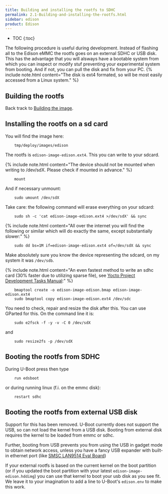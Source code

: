 ```yaml
---
title: Building and installing the rootfs to SDHC
permalink: 2.1-Building-and-installing-the-rootfs.html
sidebar: edison
product: Edison
---
```

* TOC
{:toc}

The following procedure is useful during development. Instead of flashing all to the Edison eMMC the rootfs goes on an external SDHC or USB disk. This has the advantage that you will alsways have a bootable system from which you can inspect or modify stuf preventing your experimental system from booting. And if not, you can pull the disk and fix from your PC.
{% include note.html content="The disk is ext4 formated, so will be most easily accessed from a Linux system." %}
## Building the rootfs

Back track to [Building the image](2.0-Building-and-installing-the-image.html#building-the-image).

## Installing the rootfs on a sd card
You will find the image here:

        tmp/deploy/images/edison

The rootfs is `edison-image-edison.ext4`. This you can write to your sdcard.

{% include note.html content="The device should not be mounted when writing to /dev/sdX. Please check if mounted in advance." %}

        mount

And if necessary unmount:

        sudo umount /dev/sdX

Take care: the following command will erase everything on your sdcard:

        sudo sh -c 'cat edison-image-edison.ext4 >/dev/sdX' && sync
{% include note.html content="All over the internet you will find the following or similar which will do exactly the same, except substantially slower:" %}

        sudo dd bs=1M if=edison-image-edison.ext4 of=/dev/sdX && sync

Make absolutely sure you know the device representing the sdcard, on my system it was `/dev/sdb`.

{% include note.html content="An even fastest method to write an sdhc card (30% faster due to utilizing sparse file), see [Yocto Project Development Tasks Manual](https://www.yoctoproject.org/docs/3.0.2/dev-manual/dev-manual.html#flashing-images-using-bmaptool):" %}

        bmaptool create -o edison-image-edison.bmap edison-image-edison.ext4
        sudo bmaptool copy edison-image-edison.ext4 /dev/sdc

You need to check, repair and resize the disk after this. You can use GParted for this. On the command line it is:

        sudo e2fsck -f -y -v -C 0 /dev/sdX

and

        sudo resize2fs -p /dev/sdX

## Booting the rootfs from SDHC
During U-Boot press <ESC> then type

        run edsboot

or during running linux (f.i. on the emmc disk):

        restart sdhc

## Booting the rootfs from external USB disk
Support for this has been removed. U-Boot currently does not support the USB, so can not load the kernel from a USB disk.
Booting from external disk requires the kernel to be loaded from emmc or sdhc. 

Further, booting from USB prevents you from using the USB in gadget mode to obtain network access, unless you have a fancy USB expander with built-in ethernet port (like [SMSC LAN9514 Eval Board](http://ww1.microchip.com/downloads/en/DeviceDoc/evb9514user.pdf))

If your external rootfs is based on the current kernel on the boot partition (or if you updated the boot partition with your latest `edison-image-edison.hddimg`) you can use that kernel to boot your usb disk as you see fit. We leave it to your imagination to add a line to U-Boot's `edison.env` to make this work.